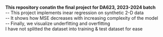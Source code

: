 **This repository conatin the final project for DA623, 2023-2024 batch**<br>
  -- This project implements inear regression on synthetic 2-D data<br>
  -- It shows how MSE decreases with increasing complexity of the model<br>
  -- Finally, we visualize underfitting and overfitting<br>
I have not splitted the dataset into training & test dataset for ease
